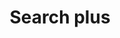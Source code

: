 ---
title: Search plus
tags: ["search", "plus", "find", "query", "add", "include", "expand"]
icon: search-plus
svg: '<svg xmlns="http://www.w3.org/2000/svg" width="24" height="24" fill="none" viewBox="0 0 24 24" stroke-width="1.5" stroke-linecap="round" stroke-linejoin="round" stroke="currentColor"><path d="m16.893 16.92 3.08 3.08m-.889-8.419c0 4.187-3.383 7.581-7.556 7.581-4.172 0-7.555-3.394-7.555-7.58C3.973 7.393 7.356 4 11.528 4c4.173 0 7.556 3.394 7.556 7.581ZM9.5 11.5h4m-2-2v4"/></svg>'
---